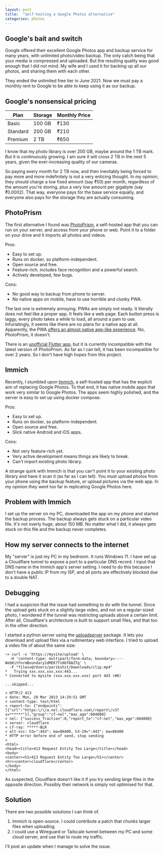 ```yaml
---
layout: post
title:  "Self-hosting a Google Photos alternative"
categories: photos
---
```

## Google's bait and switch
Google offered their excellent Google Photos app and backup service for many years, with unlimited photo/video backup. The only catch being that your media is compressed and uploaded. But the resulting quality was good enough that I did not mind. My wife and I used it for backing up all our photos, and sharing them with each other.

They ended the unlimited free tier in June 2021. Now we must pay a monthly rent to Google to be able to keep using it as our backup.

## Google's nonsensical pricing

| Plan     | Storage | Monthly Price |
|----------|---------|---------------|
| Basic    | 100 GB  | ₹130          |
| Standard | 200 GB  | ₹210          |
| Premium  | 2 TB    | ₹650          |

I know that my photo library is over 200 GB, maybe around the 1 TB mark. But it is continuously growing. I am sure it will cross 2 TB in the next 5 years, given the ever-increasing quality of our cameras.

So paying every month for 2 TB now, and then inevitably being forced to pay more and more indefinitely is not a very enticing thought. In my opinion, they should charge a low fixed amount (say ₹50) per month, regardless of the amount you're storing, plus a very low amount per gigabyte (say ₹0.0002). That way, everyone pays for the base service equally, and everyone also pays for the storage they are actually consuming.

## PhotoPrism
The first alternative I found was [PhotoPrism](https://www.photoprism.app/), a self-hosted app that you can run on your server, and access from your phone or web. Point it to a folder on your drive and it imports all photos and videos.

Pros:
- Easy to set up.
- Runs on docker, so platform-independent.
- Open source and free.
- Feature-rich, includes face recognition and a powerful search.
- Actively developed, few bugs.

Cons:
- No good way to backup from phone to server.
- No native apps on mobile, have to use horrible and clunky PWA.

The last one is extremely annoying. PWAs are simply not ready. It literally does not feel like a proper app. It feels like a web page. Each button press is laggy, every photo takes a while to load, all around a pain to use. Infuriatingly, it seems like there are no plans for a native app at all. Apparently, the PWA [offers an almost native app-like experience](https://www.photoprism.app/kb/compliance-faq#:~:text=At%20the%20moment%2C%20PhotoPrism%20does%20not%20have%20a,of%20all%20major%20operating%20systems%20and%20mobile%20devices). No, PhotoPrism, it doesn't.

There is an [unofficial Flutter app](https://github.com/thielepaul/photoprism-mobile), but it is currently incompatible with the latest version of PhotoPrism. As far as I can tell, it has been incompatible for over 2 years. So I don't have high hopes from this project.

## Immich
Recently, I stumbled upon [Immich](https://immich.app/), a self-hosted app that has the explicit aim of replacing Google Photos. To that end, it has native mobile apps that work very similar to Google Photos. The apps seem highly polished, and the server is easy to set up using docker compose.

Pros:
- Easy to set up.
- Runs on docker, so platform-independent.
- Open source and free.
- Slick native Android and iOS apps.

Cons:
- Not very feature-rich yet.
- Very active development means things are likely to break.
- Can't import existing photo library.

A strange quirk with Immich is that you can't point it to your existing photo library and have it scan it (as far as I can tell). You must upload photos from your phone using the backup feature, or upload pictures via the web app. In my opinion they went too far in replicating Google Photos here.

## Problem with Immich
I set up the server on my PC, downloaded the app on my phone and started the backup process. The backup always gets stuck on a particular video file. It's not overly huge, about 150 MB. No matter what I did, it always gets stuck on this file and the backup never completes.

## How my server connects to the internet
My "server" is just my PC in my bedroom. It runs Windows 11. I have set up a Cloudflare tunnel to expose a port to a particular DNS record. I input that DNS name in the Immich app's server setting. I need to do this because I don't have a public IP from my ISP, and all ports are effectively blocked due to a double NAT.

## Debugging
I had a suspicion that the issue had something to do with the tunnel. Since the upload gets stuck on a slightly large video, and not on a regular-sized photo, I wondered if the tunnel was restricting uploads above a certain limit. After all, Cloudflare's architecture is built to support small files, and that too in the other direction.

I started a python server using the [uploadserver](https://pypi.org/project/uploadserver/) package. It lets you download and upload files via a rudimentary web interface. I tried to upload a video file of about the same size:
```
~> curl -v 'https://mysite/upload' \
  -H 'content-type: multipart/form-data; boundary=----WebKitFormBoundary1dMEK7Ts8bf8AZTg' \
  -F "files=@/Users/parikshit/Downloads/clip.mp4"
*   Trying xxx.xxx.xxx.xxx:443...
* Connected to mysite (xxx.xxx.xxx.xxx) port 443 (#0)

...skipped...

< HTTP/2 413
< date: Mon, 20 Mar 2023 14:29:51 GMT
< content-type: text/html
< report-to: {"endpoints":[{"url":"https:\/\/a.nel.cloudflare.com\/report\/v3?s=******"}],"group":"cf-nel","max_age":604800}
< nel: {"success_fraction":0,"report_to":"cf-nel","max_age":604800}
< server: cloudflare
< cf-ray: *****-BLR
< alt-svc: h3=":443"; ma=86400, h3-29=":443"; ma=86400
* HTTP error before end of send, stop sending
<
<html>
<head><title>413 Request Entity Too Large</title></head>
<body>
<center><h1>413 Request Entity Too Large</h1></center>
<hr><center>cloudflare</center>
</body>
</html>
```

As suspected, Cloudflare doesn't like it if you try sending large files in the opposite direction. Possibly their network is simply not optimised for that.

## Solution
There are two possible solutions I can think of.

1. Immich is open-source. I could contribute a patch that chunks larger files when uploading.
2. I could use a Wireguard or Tailscale tunnel between my PC and some cloud server, and use that to route my traffic.

I'll post an update when I manage to solve the issue.